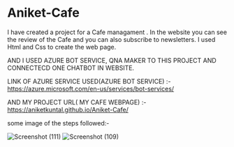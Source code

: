 # Aniket-Cafe
I  have  created a project for a Cafe managament .
In the website you can see the review of the Cafe  and you can also  subscribe  to newsletters.
I used  Html and Css to create the web  page.


AND I  USED AZURE  BOT SERVICE, QNA  MAKER TO THIS PROJECT  AND CONNECTECD  ONE CHATBOT IN WEBSITE.

LINK OF AZURE SERVICE USED(AZURE BOT SERVICE) :-https://azure.microsoft.com/en-us/services/bot-services/

AND MY PROJECT URL( MY CAFE WEBPAGE) :- https://aniketkuntal.github.io/Aniket-Cafe/

some image of the steps followed:-


![Screenshot (111)](https://user-images.githubusercontent.com/57865239/163987162-09edae38-ff0a-4c72-9ce4-55e7fe843e1b.png)
![Screenshot (109)](https://user-images.githubusercontent.com/57865239/163987240-01ac927b-dc8a-4aea-8a62-c612149c0305.png)
